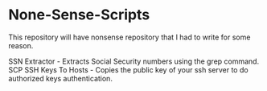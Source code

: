 # None-Sense-Scripts
This repository will have nonsense repository that I had to write for some reason. 

SSN Extractor - Extracts Social Security numbers using the grep command.
SCP SSH Keys To Hosts - Copies the public key of your ssh server to do authorized keys authentication.
